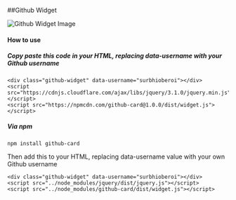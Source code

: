 ##Github Widget

![Github Widget Image](http://i.imgur.com/fYH21ju.jpg)

#### How to use


##### Copy paste this code in your HTML, replacing data-username with your Github username

```
<div class="github-widget" data-username="surbhioberoi"></div>
<script src="https://cdnjs.cloudflare.com/ajax/libs/jquery/3.1.0/jquery.min.js"></script>
<script src="https://npmcdn.com/github-card@1.0.0/dist/widget.js"></script>
```


##### Via npm

`
npm install github-card
`

Then add this to your HTML, replacing data-username value with your own Github username

```
<div class="github-widget" data-username="surbhioberoi"></div>
<script src="../node_modules/jquery/dist/jquery.js"></script>
<script src="../node_modules/github-card/dist/widget.js"></script>
```



